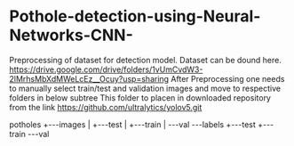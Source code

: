 # Pothole-detection-using-Neural-Networks-CNN-
Preprocessing of dataset for detection model.
Dataset can be dound here.
https://drive.google.com/drive/folders/1vUmCvdW3-2lMrhsMbXdMWeLcEz__Ocuy?usp=sharing
After Preprocessing one needs to manually select train/test and validation images and move to respective folders in below subtree
This folder to placen in downloaded repository from the link https://github.com/ultralytics/yolov5.git

potholes
+---images
|   +---test
|   +---train
|   \---val
\---labels
    +---test
    +---train
    \---val
